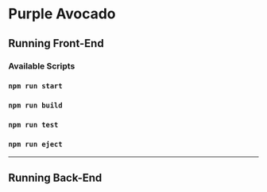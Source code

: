 # Purple Avocado
## Running Front-End

### Available Scripts

### `npm run start`
### `npm run build`
### `npm run test`
### `npm run eject`

---

## Running Back-End
